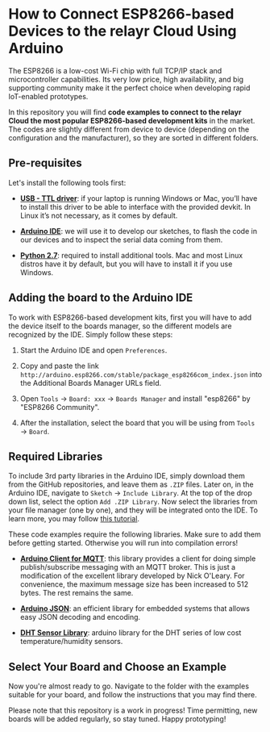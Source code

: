 # How to Connect ESP8266-based Devices to the relayr Cloud Using Arduino

The ESP8266 is a low-cost Wi-Fi chip with full TCP/IP stack and microcontroller capabilities. Its very low price, high availability, and big supporting community make it the perfect choice when developing rapid IoT-enabled prototypes.

In this repository you will find **code examples to connect to the relayr Cloud the most popular ESP8266-based development kits** in the market. The codes are slightly different from device to device (depending on the configuration and the manufacturer), so they are sorted in different folders.

## Pre-requisites

Let's install the following tools first:

* **[USB - TTL driver](http://www.wemos.cc/downloads/)**: if your laptop is running Windows or Mac, you’ll have to install this driver to be able to interface with the provided devkit. In Linux it’s not necessary, as it comes by default.

* **[Arduino IDE](https://www.arduino.cc/en/Main/Software)**: we will use it to develop our sketches, to flash the code in our devices and to inspect the serial data coming from them.

* **[Python 2.7](https://www.python.org/downloads/)**: required to install additional tools. Mac and most Linux distros have it by default, but you will have to install it if you use Windows.

## Adding the board to the Arduino IDE

To work with ESP8266-based development kits, first you will have to add the device itself to the boards manager, so the different models are recognized by the IDE. Simply follow these steps:

1. Start the Arduino IDE and open `Preferences`.

2. Copy and paste the link `http://arduino.esp8266.com/stable/package_esp8266com_index.json` into the Additional Boards Manager URLs field.

3. Open `Tools` → `Board: xxx` → `Boards Manager` and install "esp8266" by "ESP8266 Community".

4. After the installation, select the board that you will be using from `Tools` → `Board`.

## Required Libraries

To include 3rd party libraries in the Arduino IDE, simply download them from the GitHub repositories, and leave them as `.ZIP` files. Later on, in the Arduino IDE, navigate to `Sketch` → `Include Library`. At the top of the drop down list, select the option `Add .ZIP Library`. Now select the libraries from your file manager (one by one), and they will be integrated onto the IDE. To learn more, you may follow [this tutorial](https://www.arduino.cc/en/Guide/Libraries).

These code examples require the following libraries. Make sure to add them before getting started. Otherwise you will run into compilation errors!

* **[Arduino Client for MQTT](https://github.com/uberdriven/pubsubclient)**: this library provides a client for doing simple publish/subscribe messaging with an MQTT broker. This is just a modification of the excellent library developed by Nick O'Leary. For convenience, the maximum message size has been increased to 512 bytes. The rest remains the same.

* **[Arduino JSON](https://github.com/bblanchon/ArduinoJson)**: an efficient library for embedded systems that allows easy JSON decoding and encoding.

* **[DHT Sensor Library](https://github.com/adafruit/DHT-sensor-library)**: arduino library for the DHT series of low cost temperature/humidity sensors.

## Select Your Board and Choose an Example

Now you're almost ready to go. Navigate to the folder with the examples suitable for your board, and follow the instructions that you may find there.

Please note that this repository is a work in progress! Time permitting, new boards will be added regularly, so stay tuned. Happy prototyping!